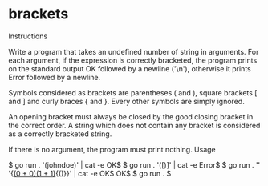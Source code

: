 # brackets
Instructions

Write a program that takes an undefined number of string in arguments. For each argument, if the expression is correctly bracketed, the program prints on the standard output OK followed by a newline ('\n'), otherwise it prints Error followed by a newline.

Symbols considered as brackets are parentheses ( and ), square brackets [ and ] and curly braces { and }. Every other symbols are simply ignored.

An opening bracket must always be closed by the good closing bracket in the correct order. A string which does not contain any bracket is considered as a correctly bracketed string.

If there is no argument, the program must print nothing.
Usage

$ go run . '(johndoe)' | cat -e
OK$
$ go run . '([)]' | cat -e
Error$
$ go run . '' '{[(0 + 0)(1 + 1)](3*(-1)){()}}' | cat -e
OK$
OK$
$ go run .
$
